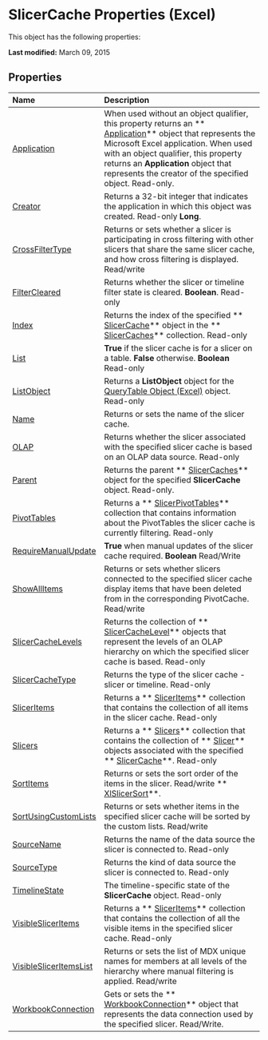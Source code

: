 
# SlicerCache Properties (Excel)
This object has the following properties:

 **Last modified:** March 09, 2015


## Properties



|**Name**|**Description**|
|:-----|:-----|
| [Application](a255b34e-8ba2-db68-ae12-52e9cd20cf53.md)|When used without an object qualifier, this property returns an  ** [Application](19b73597-5cf9-4f56-8227-b5211f657f6f.md)** object that represents the Microsoft Excel application. When used with an object qualifier, this property returns an **Application** object that represents the creator of the specified object. Read-only.|
| [Creator](5ad84292-103d-1adb-620d-44726a3c6f0b.md)|Returns a 32-bit integer that indicates the application in which this object was created. Read-only  **Long**.|
| [CrossFilterType](8a29b376-c999-472d-0853-2e2f4a0949a0.md)|Returns or sets whether a slicer is participating in cross filtering with other slicers that share the same slicer cache, and how cross filtering is displayed. Read/write|
| [FilterCleared](7ba523e4-365f-9cfb-9fa2-bf0e025996ae.md)|Returns whether the slicer or timeline filter state is cleared.  **Boolean**. Read-only|
| [Index](b923111d-27cf-671e-e3de-5795ffb1a737.md)| Returns the index of the specified ** [SlicerCache](6e6533e3-0503-a1d3-9ecd-f7997233565f.md)** object in the ** [SlicerCaches](d6097f70-cdc7-3be7-575c-cf43a0765e10.md)** collection. Read-only|
| [List](6dfa6c90-fb6e-ede3-9b2f-449372a27c40.md)| **True** if the slicer cache is for a slicer on a table. **False** otherwise. **Boolean** Read-only|
| [ListObject](914bb00c-e96c-c241-db9b-aa108856a98b.md)|Returns a  **ListObject** object for the [QueryTable Object (Excel)](505b84ea-64b3-b4fe-741a-de6884eb69eb.md) object. Read-only|
| [Name](3b4a00c0-c6c9-6eee-043c-8102642354df.md)|Returns or sets the name of the slicer cache.|
| [OLAP](621ca936-5b60-98be-45a2-ea15ef5297ba.md)|Returns whether the slicer associated with the specified slicer cache is based on an OLAP data source. Read-only|
| [Parent](77cd3061-b954-50ef-121f-51296dbfd3c8.md)|Returns the parent  ** [SlicerCaches](d6097f70-cdc7-3be7-575c-cf43a0765e10.md)** object for the specified **SlicerCache** object. Read-only.|
| [PivotTables](73fc8935-3c88-0a79-b0a1-05af99f14bc8.md)|Returns a  ** [SlicerPivotTables](8302dc8a-3845-12b0-f88e-761f104f1dcc.md)** collection that contains information about the PivotTables the slicer cache is currently filtering. Read-only|
| [RequireManualUpdate](5ddad9f9-c875-e37f-4424-d2a11b7355cb.md)| **True** when manual updates of the slicer cache required. **Boolean** Read/Write|
| [ShowAllItems](72622510-b644-db1b-2905-4eaba53b0ecb.md)|Returns or sets whether slicers connected to the specified slicer cache display items that have been deleted from in the corresponding PivotCache. Read/write|
| [SlicerCacheLevels](0fa9bd67-2276-196d-15e6-2570d8c9770a.md)|Returns the collection of  ** [SlicerCacheLevel](d73ff7ab-4d7a-6a73-3716-11dc6716688d.md)** objects that represent the levels of an OLAP hierarchy on which the specified slicer cache is based. Read-only|
| [SlicerCacheType](aa26c507-e223-fdd7-1bf6-82b35b206298.md)|Returns the type of the slicer cache - slicer or timeline. Read-only|
| [SlicerItems](d552a519-3d9f-74b8-4cbe-3b5c935a14d9.md)|Returns a  ** [SlicerItems](80bbbbab-711a-cefb-255b-94fe2994d3c8.md)** collection that contains the collection of all items in the slicer cache. Read-only|
| [Slicers](9a1f257a-433b-1b8b-366b-5e89c5d4c955.md)|Returns a  ** [Slicers](12b67ff5-cf66-35d1-2c72-9aa2f4a396a0.md)** collection that contains the collection of ** [Slicer](577be0f6-4eda-0093-8899-097f3c900383.md)** objects associated with the specified ** [SlicerCache](6e6533e3-0503-a1d3-9ecd-f7997233565f.md)**. Read-only|
| [SortItems](da8fd267-5c4d-c333-fb21-bb3c4305747c.md)|Returns or sets the sort order of the items in the slicer. Read/write  ** [XlSlicerSort](e8a8bcac-880d-e5d5-c05f-2ecb2910639c.md)**.|
| [SortUsingCustomLists](61c156fe-67cf-f6e8-4fce-bc617c9a1e03.md)|Returns or sets whether items in the specified slicer cache will be sorted by the custom lists. Read/write|
| [SourceName](659a7670-024e-3763-7d94-e2e4b86cfc9e.md)|Returns the name of the data source the slicer is connected to. Read-only|
| [SourceType](4e23b50d-5b9f-3272-3e14-1ce0b95f8dc4.md)|Returns the kind of data source the slicer is connected to. Read-only|
| [TimelineState](f7802d4e-39f6-11bb-2285-7cf012bed3ef.md)|The timeline-specific state of the  **SlicerCache** object. Read-only|
| [VisibleSlicerItems](ea9d1b43-1280-5423-515f-8d00e0624901.md)|Returns a  ** [SlicerItems](80bbbbab-711a-cefb-255b-94fe2994d3c8.md)** collection that contains the collection of all the visible items in the specified slicer cache. Read-only|
| [VisibleSlicerItemsList](1002d654-8207-fe88-567e-8bd4e36fbeb4.md)|Returns or sets the list of MDX unique names for members at all levels of the hierarchy where manual filtering is applied. Read/write|
| [WorkbookConnection](ffe4fcbc-025e-6349-aaee-39a938b61e1e.md)|Gets or sets the  ** [WorkbookConnection](5974dd57-7671-cd55-3f8f-6a76fa938317.md)** object that represents the data connection used by the specified slicer. Read/Write.|

